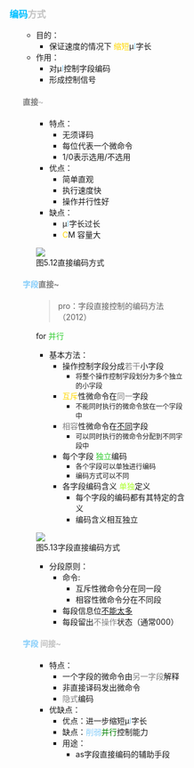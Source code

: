 <div style="float: left; width: 64%; padding: 1%;">

###  <span style="color: silver;"><span style="color: deepskyblue;">编码</span>方式  

<ul>

- 目的：
  - 保证速度的情况下 <span style="color: Gold;">缩短</span>μ<span style="color: LightSkyBlue;">I</span>字长
- 作用：
  - 对μ<span style="color: LightSkyBlue;">I</span>控制字段编码
  - 形成控制信号

####  <span style="color: silver;"><span style="color: gray;">直接</span>~

<ul>

- 特点：
  - 无须译码
  - 每位代表一个微命令
  - 1/0表示选用/不选用
- 优点：
  - 简单直观
  - 执行速度快
  - 操作并行性好
- 缺点：
  - μ<span style="color: LightSkyBlue;">I</span>字长过长
  - <span style="color: Gold;">C</span>M 容量大 

![](https://cdn-mineru.openxlab.org.cn/model-mineru/prod/c6e197e941e2f1058a37b511cbaa37823f47acc90dd408d7e4f2e9e15c655007.jpg)  
图5.12直接编码方式  
</ul>

####  <span style="color: LightSkyBlue;">字段</span><span style="color: gray;">直接~

<ul>

>pro：字段直接控制的编码方法（2012）  

for  <span style="color: LimeGreen;">并行</span>
- 基本方法：
  - 操作控制字段分成<span style="color: gray;">若干</span>小字段
    - <span style="font-size: 12px;">将整个操作控制字段划分为多个独立的小字段
  -  <span style="color: Gold;">互斥</span>性微命令在<span style="color: gray;">同一</span>字段
      - <span style="font-size: 12px;">不能同时执行的微命令放在一个字段中
  - <span style="color: gray;">相容</span>性微命令在<u>不同</u>字段
    - <span style="font-size: 12px;">可以同时执行的微命令分配到不同字段中
  - 每个字段 <span style="color: LimeGreen;">独立</span>编码
    - <span style="font-size: 12px;">各个字段可以单独进行编码
    - <span style="font-size: 12px;">编码方式可以不同
  - 各字段编码含义 <span style="color: GreenYellow;">单独</span>定义
    - 每个字段的编码都有其特定的含义
    - 编码含义相互独立


![](https://cdn-mineru.openxlab.org.cn/model-mineru/prod/a8f2b917f211c35fb07f59a18310c4809c207a77d2f9e952f169ab68cecd9625.jpg)  
图5.13字段直接编码方式  

- 分段原则：
  - 命令:
    - 互斥性微命令分在同一段
    - 相容性微命令分在不同段
  - 每段信息位<u>不能太多</u>
  - 每段留出<span style="color: gray;">不操作</span>状态（通常000）

</ul>

#### <span style="color: LightSkyBlue;">字段</span> <span style="color: silver;">间接~

<ul>

- 特点：
  - 一个字段的微命令由<span style="color: gray;">另一字段</span>解释
  - 非直接译码发出微命令
  - <span style="color: gray;">隐式</span>编码
- 优缺点：
  - 优点：进一步缩短μ<span style="color: LightSkyBlue;">I</span>字长
  - 缺点：<span style="color: LightSkyBlue;">削弱</span><span style="color: green;">并行</span>控制能力
  - 用途：
    - as字段直接编码的辅助手段
</ul>

</ul>
</div>
<div style="float: right; width: 26%; padding: 1%;">

</div>
<div style="clear: both;"></div>
